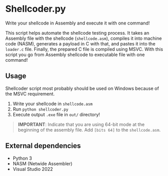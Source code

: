 # Shellcoder.py

Write your shellcode in Assembly and execute it with one command!

This script helps automate the shellcode testing process. It takes an Assembly file with the shellcode (`shellcode.asm`), compiles it into machine code (NASM), generates a payload in C with that, and pastes it into the `loader.c` file. Finally, the prepared C file is compiled using MSVC. With this script you go from Assembly shellcode to executable file with one command!

## Usage

Shellcoder script most probably should be used on Windows because of the MSVC requirement.

1. Write your shellcode in `shellcode.asm`
2. Run `python shellcoder.py`
3. Execute output `.exe` file in `out/` directory!

> **IMPORTANT**: Indicate that you are using 64-bit mode at the beginning of the assembly file. Add `[bits 64]` to the `shellcode.asm`.

## External dependencies

- Python 3
- NASM (Netwide Assembler)
- Visual Studio 2022
